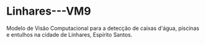 # Linhares---VM9
Modelo de Visão Computacional para a detecção de caixas d'água, piscinas e entulhos na cidade de Linhares, Espírito Santos.
